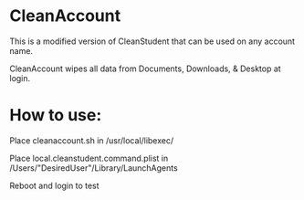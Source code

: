 # CleanAccount

This is a modified version of CleanStudent that can be used on any account name.

CleanAccount wipes all data from Documents, Downloads, & Desktop at login.

# How to use:

Place cleanaccount.sh in /usr/local/libexec/

Place local.cleanstudent.command.plist in /Users/"DesiredUser"/Library/LaunchAgents

Reboot and login to test
